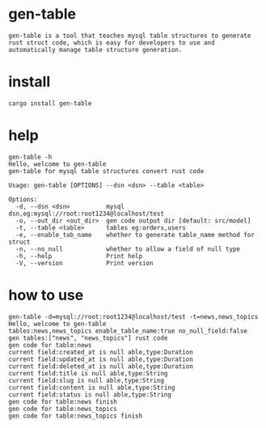 # gen-table
    gen-table is a tool that teaches mysql table structures to generate rust struct code, which is easy for developers to use and automatically manage table structure generation.

# install
    cargo install gen-table
# help
```
gen-table -h
Hello, welcome to gen-table
gen-table for mysql table structures convert rust code

Usage: gen-table [OPTIONS] --dsn <dsn> --table <table>

Options:
  -d, --dsn <dsn>          mysql dsn,eg:mysql://root:root1234@localhost/test
  -o, --out_dir <out_dir>  gen code output dir [default: src/model]
  -t, --table <table>      tables eg:orders,users
  -e, --enable_tab_name    whether to generate table_name method for struct
  -n, --no_null            whether to allow a field of null type
  -h, --help               Print help
  -V, --version            Print version
```

# how to use
```shell
gen-table -d=mysql://root:root1234@localhost/test -t=news,news_topics
Hello, welcome to gen-table
tables:news,news_topics enable_table_name:true no_null_field:false
gen tables:["news", "news_topics"] rust code
gen code for table:news
current field:created_at is null able,type:Duration
current field:updated_at is null able,type:Duration
current field:deleted_at is null able,type:Duration
current field:title is null able,type:String
current field:slug is null able,type:String
current field:content is null able,type:String
current field:status is null able,type:String
gen code for table:news finish
gen code for table:news_topics
gen code for table:news_topics finish
```
